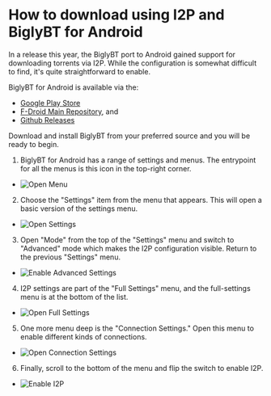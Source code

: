 How to download using I2P and BiglyBT for Android
=================================================

In a release this year, the BiglyBT port to Android gained support for
downloading torrents via I2P. While the configuration is somewhat difficult to
find, it's quite straightforward to enable.

BiglyBT for Android is available via the:

 - [Google Play Store](https://play.google.com/store/apps/details?id=com.biglybt.android.client)
 - [F-Droid Main Repository](https://f-droid.org/en/packages/com.biglybt.android.client), and 
 - [Github Releases](https://github.com/BiglySoftware/BiglyBT-Android)

Download and install BiglyBT from your preferred source and you will be ready to begin.

 1. BiglyBT for Android has a range of settings and menus. The entrypoint for all the
  menus is this icon in the top-right corner.
  - ![Open Menu](screenshots/Screenshot-Step-1.png)
 2. Choose the "Settings" item from the menu that appears. This will open a basic version
  of the settings menu.
  - ![Open Settings](screenshots/Screenshot-Step-2.png)
 3. Open "Mode" from the top of the "Settings" menu and switch to "Advanced" mode which makes the I2P configuration visible. Return to the previous "Settings" menu.
  - ![Enable Advanced Settings](screenshots/Screenshot-Step-25.png) 
 4. I2P settings are part of the "Full Settings" menu, and the full-settings menu is at the
  bottom of the list.
  - ![Open Full Settings](screenshots/Screenshot-Step-3.png)
 5. One more menu deep is the "Connection Settings." Open this menu to enable different
  kinds of connections.
  - ![Open Connection Settings](screenshots/Screenshot-Step-4.png)
 6. Finally, scroll to the bottom of the menu and flip the switch to enable I2P.
  - ![Enable I2P](screenshots/Screenshot-Step-5.png)

